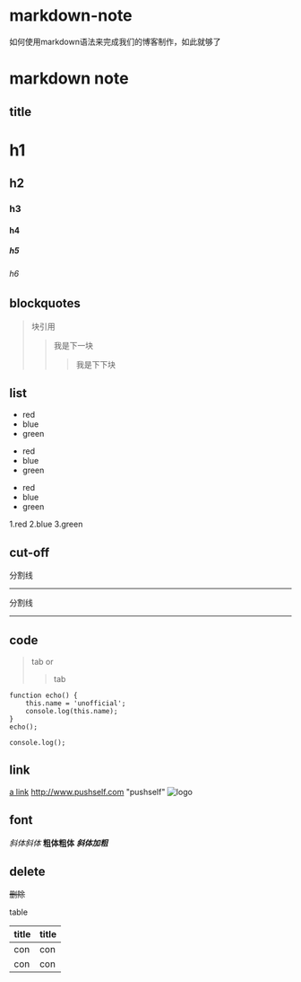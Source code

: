 # markdown-note
如何使用markdown语法来完成我们的博客制作，如此就够了

markdown note
===

title
---
# h1
## h2
### h3
#### h4
##### h5
###### h6

blockquotes
---
> 块引用
>> 我是下一块
>>> 我是下下块

list
---
* red
* blue
* green

+ red
+ blue
+ green

- red
- blue
- green

1.red
2.blue
3.green

cut-off
---
分割线
***
分割线
___

code
---
> tab or     
>> tab

    function echo() {
        this.name = 'unofficial';
        console.log(this.name);
    }
    echo();

>>     
    console.log();
    
link
---
[a link](http://www.pushself.com)
http://www.pushself.com "pushself"
![logo](http://www.pushself.com/logo.png)

font
---
*斜体*<i>斜体</i>
**粗体**<b>粗体</b>
***斜体加粗***

delete
---
~~删除~~

table

title | title
--- | ---
con | con
con | con
